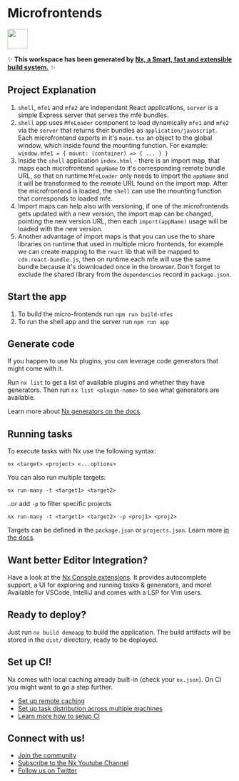 # Microfrontends

<a alt="Nx logo" href="https://nx.dev" target="_blank" rel="noreferrer"><img src="https://raw.githubusercontent.com/nrwl/nx/master/images/nx-logo.png" width="45"></a>

✨ **This workspace has been generated by [Nx, a Smart, fast and extensible build system.](https://nx.dev)** ✨

## Project Explanation

1. `shell`, `mfe1` and `mfe2` are independant React applications, `server` is a simple Express server that serves the mfe bundles.
2. `shell` app uses `MfeLoader` component to load dynamically `mfe1` and `mfe2` via the `server` that returns their bundles as `application/javascript`.
Each microfrontend exports in it's `main.tsx` an object to the global window, which inside found the mounting function.
For example: `window.mfe1 = { mount: (container) => { ... } }`
3. Inside the `shell` application `index.html` - there is an import map, that maps each microfrontend `appName` to it's corresponding remote bundle URL, so that on runtime `MfeLoader` only needs to import the `appName` and it will be transformed to the remote URL found on the import map.
After the microfrontend is loaded, the `shell` can use the mounting function that corresponds to loaded mfe.
4. Import maps can help also with versioning, if one of the microfrontends gets updated with a new version, the import map can be changed, pointing the new version URL, then each `import(appName)` usage will be loaded with the new version.
5. Another advantage of import maps is that you can use the to share libraries on runtime that used in multiple micro frontends, for example we can create mapping to the `react` lib that will be mapped to `cdn.react-bundle.js`, then on runtime each mfe will use the same bundle because it's downloaded once in the browser. Don't forget to exclude the shared library from the `dependencies` record in `package.json`.

## Start the app

1. To build the micro-frontends run `npm run build-mfes`
2. To run the shell app and the server run `npm run app`

## Generate code

If you happen to use Nx plugins, you can leverage code generators that might come with it.

Run `nx list` to get a list of available plugins and whether they have generators. Then run `nx list <plugin-name>` to see what generators are available.

Learn more about [Nx generators on the docs](https://nx.dev/plugin-features/use-code-generators).

## Running tasks

To execute tasks with Nx use the following syntax:

```
nx <target> <project> <...options>
```

You can also run multiple targets:

```
nx run-many -t <target1> <target2>
```

..or add `-p` to filter specific projects

```
nx run-many -t <target1> <target2> -p <proj1> <proj2>
```

Targets can be defined in the `package.json` or `projects.json`. Learn more [in the docs](https://nx.dev/core-features/run-tasks).

## Want better Editor Integration?

Have a look at the [Nx Console extensions](https://nx.dev/nx-console). It provides autocomplete support, a UI for exploring and running tasks & generators, and more! Available for VSCode, IntelliJ and comes with a LSP for Vim users.

## Ready to deploy?

Just run `nx build demoapp` to build the application. The build artifacts will be stored in the `dist/` directory, ready to be deployed.

## Set up CI!

Nx comes with local caching already built-in (check your `nx.json`). On CI you might want to go a step further.

- [Set up remote caching](https://nx.dev/core-features/share-your-cache)
- [Set up task distribution across multiple machines](https://nx.dev/core-features/distribute-task-execution)
- [Learn more how to setup CI](https://nx.dev/recipes/ci)

## Connect with us!

- [Join the community](https://nx.dev/community)
- [Subscribe to the Nx Youtube Channel](https://www.youtube.com/@nxdevtools)
- [Follow us on Twitter](https://twitter.com/nxdevtools)
